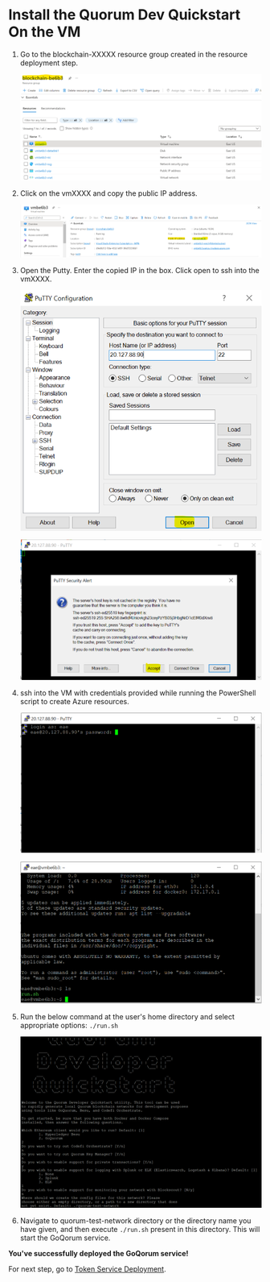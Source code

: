 # Install the Quorum Dev Quickstart On the VM
1. Go to the blockchain-XXXXX resource group created in the resource deployment step.
    
    ![alt text](/documents/media/BlockchainVM.png)
    

2. Click on the vmXXXX and copy the public IP address.
    
    ![alt text](/documents/media/BlockChainVmPip.png)


3. Open the Putty. Enter the copied IP in the box. Click open to ssh into the vmXXXX.
    
    ![alt text](/documents/media/PuttyIpSSH.png)
    

    ![alt text](/documents/media/PuttyAccept.png)


4. ssh into the VM with credentials provided while running the PowerShell script to create Azure resources.
    
    ![alt text](/documents/media/SSHVM.png)
    

    ![alt text](/documents/media/RunFile.png)
    

5. Run the below command at the user's home directory and select appropriate options: 
`./run.sh`

    ![alt text](/documents/media/QuorumDeploy.png)


6. Navigate to quorum-test-network directory or the directory name you have given, and then execute `./run.sh` present in this directory. This will start the GoQorum service.

**You've successfully deployed the GoQorum service!**

For next step, go to [Token Service Deployment](/deployment/NFTTokenService/ApplicationDeployment.md).